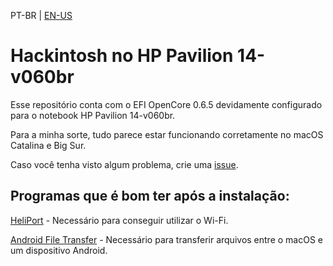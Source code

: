 PT-BR | [EN-US](README_EN-US.md)
# Hackintosh no HP Pavilion 14-v060br
Esse repositório conta com o EFI OpenCore 0.6.5 devidamente configurado para o notebook HP Pavilion 14-v060br.

Para a minha sorte, tudo parece estar funcionando corretamente no macOS Catalina e Big Sur.

Caso você tenha visto algum problema, crie uma [issue](https://github.com/1ukidev/14-v060br-hackintosh/issues/new).

## Programas que é bom ter após a instalação:
[HeliPort](https://github.com/OpenIntelWireless/HeliPort) - Necessário para conseguir utilizar o Wi-Fi.

[Android File Transfer](https://www.android.com/filetransfer) - Necessário para transferir arquivos entre o macOS e um dispositivo Android.
